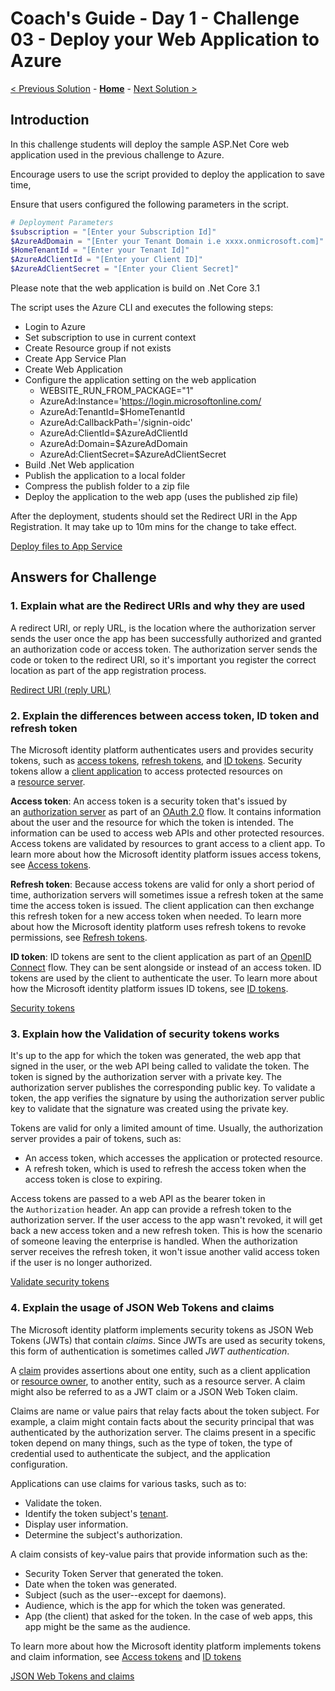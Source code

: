# Coach's Guide - Day 1 - Challenge 03 - Deploy your Web Application to Azure

 [< Previous Solution](./Solution_D1_02.md) - **[Home](./README.md)** - [Next Solution >](./Solution_D1_04.md)

## Introduction

In this challenge students will deploy the sample ASP.Net Core web application used in the previous challenge to Azure.

Encourage users to use the script provided to deploy the application to save time,

Ensure that users configured the following parameters in the script.

```powershell
# Deployment Parameters
$subscription = "[Enter your Subscription Id]"
$AzureAdDomain = "[Enter your Tenant Domain i.e xxxx.onmicrosoft.com]"
$HomeTenantId = "[Enter your Tenant Id]"
$AzureAdClientId = "[Enter your Client ID]"
$AzureAdClientSecret = "[Enter your Client Secret]"
```

Please note that the web application is build on .Net Core 3.1

The script uses the Azure CLI and executes the following steps:

- Login to Azure
- Set subscription to use in current context
- Create Resource group if not exists
- Create App Service Plan
- Create Web Application
- Configure the application setting on the web application
  - WEBSITE_RUN_FROM_PACKAGE="1"
  - AzureAd:Instance='https://login.microsoftonline.com/
  - AzureAd:TenantId=$HomeTenantId
  - AzureAd:CallbackPath='/signin-oidc'
  - AzureAd:ClientId=$AzureAdClientId
  - AzureAd:Domain=$AzureAdDomain
  - AzureAd:ClientSecret=$AzureAdClientSecret  
- Build .Net Web application
- Publish the application to a local folder
- Compress the publish folder to a zip file
- Deploy the application to the web app (uses the published zip file)

After the deployment, students should set the Redirect URI in the App Registration. It may take up to 10m mins for the change to take effect.

[Deploy files to App Service](https://learn.microsoft.com/en-us/azure/app-service/deploy-zip?tabs=cli#deploy-a-zip-package)

## Answers for Challenge

### 1. Explain what are the Redirect URIs and why they are used

A redirect URI, or reply URL, is the location where the authorization server sends the user once the app has been successfully authorized and granted an authorization code or access token. The authorization server sends the code or token to the redirect URI, so it's important you register the correct location as part of the app registration process.

[Redirect URI (reply URL)](https://learn.microsoft.com/en-us/azure/active-directory/develop/reply-url)

### 2. Explain the differences between access token, ID token and refresh token

The Microsoft identity platform authenticates users and provides security tokens, such as [access tokens](https://learn.microsoft.com/en-us/azure/active-directory/develop/developer-glossary#access-token), [refresh tokens](https://learn.microsoft.com/en-us/azure/active-directory/develop/developer-glossary#refresh-token), and [ID tokens](https://learn.microsoft.com/en-us/azure/active-directory/develop/developer-glossary#id-token). Security tokens allow a [client application](https://learn.microsoft.com/en-us/azure/active-directory/develop/developer-glossary#client-application) to access protected resources on a [resource server](https://learn.microsoft.com/en-us/azure/active-directory/develop/developer-glossary#resource-server).

**Access token**: An access token is a security token that's issued by an [authorization server](https://learn.microsoft.com/en-us/azure/active-directory/develop/developer-glossary#authorization-server) as part of an [OAuth 2.0](https://learn.microsoft.com/en-us/azure/active-directory/develop/active-directory-v2-protocols) flow. It contains information about the user and the resource for which the token is intended. The information can be used to access web APIs and other protected resources. Access tokens are validated by resources to grant access to a client app. To learn more about how the Microsoft identity platform issues access tokens, see [Access tokens](https://learn.microsoft.com/en-us/azure/active-directory/develop/access-tokens).

**Refresh token**: Because access tokens are valid for only a short period of time, authorization servers will sometimes issue a refresh token at the same time the access token is issued. The client application can then exchange this refresh token for a new access token when needed. To learn more about how the Microsoft identity platform uses refresh tokens to revoke permissions, see [Refresh tokens](https://learn.microsoft.com/en-us/azure/active-directory/develop/refresh-tokens).

**ID token**: ID tokens are sent to the client application as part of an [OpenID Connect](https://learn.microsoft.com/en-us/azure/active-directory/develop/v2-protocols-oidc) flow. They can be sent alongside or instead of an access token. ID tokens are used by the client to authenticate the user. To learn more about how the Microsoft identity platform issues ID tokens, see [ID tokens](https://learn.microsoft.com/en-us/azure/active-directory/develop/id-tokens).

[Security tokens](https://learn.microsoft.com/en-us/azure/active-directory/develop/security-tokens)

### 3. Explain how the Validation of security tokens works

It's up to the app for which the token was generated, the web app that signed in the user, or the web API being called to validate the token. The token is signed by the authorization server with a private key. The authorization server publishes the corresponding public key. To validate a token, the app verifies the signature by using the authorization server public key to validate that the signature was created using the private key.

Tokens are valid for only a limited amount of time. Usually, the authorization server provides a pair of tokens, such as:

- An access token, which accesses the application or protected resource.
- A refresh token, which is used to refresh the access token when the access token is close to expiring.

Access tokens are passed to a web API as the bearer token in the `Authorization` header. An app can provide a refresh token to the authorization server. If the user access to the app wasn't revoked, it will get back a new access token and a new refresh token. This is how the scenario of someone leaving the enterprise is handled. When the authorization server receives the refresh token, it won't issue another valid access token if the user is no longer authorized.

[Validate security tokens](https://learn.microsoft.com/en-us/azure/active-directory/develop/security-tokens#validate-security-tokens)

### 4. Explain the usage of JSON Web Tokens and claims

The Microsoft identity platform implements security tokens as JSON Web Tokens (JWTs) that contain *claims*. Since JWTs are used as security tokens, this form of authentication is sometimes called *JWT authentication*.

A [claim](https://learn.microsoft.com/en-us/azure/active-directory/develop/developer-glossary#claim) provides assertions about one entity, such as a client application or [resource owner](https://learn.microsoft.com/en-us/azure/active-directory/develop/developer-glossary#resource-owner), to another entity, such as a resource server. A claim might also be referred to as a JWT claim or a JSON Web Token claim.

Claims are name or value pairs that relay facts about the token subject. For example, a claim might contain facts about the security principal that was authenticated by the authorization server. The claims present in a specific token depend on many things, such as the type of token, the type of credential used to authenticate the subject, and the application configuration.

Applications can use claims for various tasks, such as to:

- Validate the token.
- Identify the token subject's [tenant](https://learn.microsoft.com/en-us/azure/active-directory/develop/developer-glossary#tenant).
- Display user information.
- Determine the subject's authorization.

A claim consists of key-value pairs that provide information such as the:

- Security Token Server that generated the token.
- Date when the token was generated.
- Subject (such as the user--except for daemons).
- Audience, which is the app for which the token was generated.
- App (the client) that asked for the token. In the case of web apps, this app might be the same as the audience.

To learn more about how the Microsoft identity platform implements tokens and claim information, see [Access tokens](https://learn.microsoft.com/en-us/azure/active-directory/develop/access-tokens) and [ID tokens](https://learn.microsoft.com/en-us/azure/active-directory/develop/id-tokens)

[JSON Web Tokens and claims](https://learn.microsoft.com/en-us/azure/active-directory/develop/security-tokens#json-web-tokens-and-claims)